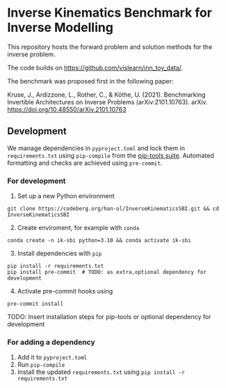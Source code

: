# Inverse Kinematics Benchmark for Inverse Modelling

This repository hosts the forward problem and solution methods for the inverse problem.

The code builds on https://github.com/vislearn/inn_toy_data/.

The benchmark was proposed first in the following paper:

Kruse, J., Ardizzone, L., Rother, C., & Köthe, U. (2021). Benchmarking Invertible Architectures on Inverse Problems (arXiv:2101.10763). arXiv. https://doi.org/10.48550/arXiv.2101.10763

## Development

We manage dependencies in `pyproject.toml` and lock them in `requirements.txt` using `pip-compile` from the [pip-tools suite](https://github.com/jazzband/pip-tools). Automated formatting and checks are achieved using `pre-commit`.


### For development

1. Set up a new Python environment
```
git clone https://codeberg.org/han-ol/InverseKinematicsSBI.git && cd InverseKinematicsSBI
```
2. Create enviroment, for example with `conda`
```
conda create -n ik-sbi python=3.10 && conda activate ik-sbi
```
3. Install dependencies with `pip`
```
pip install -r requirements.txt
pip install pre-commit  # TODO: as extra,optional dependency for development
```
4. Activate pre-commit hooks using
```
pre-commit install
```

TODO: Insert installation steps for pip-tools or optional dependency for development

### For adding a dependency

1. Add it to `pyproject.toml`
2. Run `pip-compile`
3. Install the updated `requirements.txt` using `pip install -r requirements.txt`
